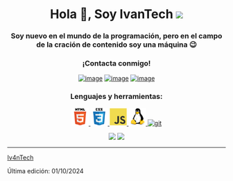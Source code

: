 <h1 align="center">Hola 👋, Soy IvanTech <img height="40" src="https://emoji.gg/assets/emoji/7333-parrotdance.gif"></h1>
<h3 align="center">Soy nuevo en el mundo de la programación, pero en el campo de la cración de contenido soy una máquina 😉</h3>

<h3 align="center">¡Contacta conmigo!</h3>
<div align="center">

[![image](https://img.shields.io/badge/Instagram-E4405F?style=for-the-badge&logo=instagram&logoColor=white)](https://www.instagram.com/iv4ntech/)
[![image](https://img.shields.io/badge/Twitter-1DA1F2?style=for-the-badge&logo=twitter&logoColor=white)](https://x.com/Iv4nTech)
[![image](https://img.shields.io/badge/Gmail-D14836?style=for-the-badge&logo=gmail&logoColor=white)](mailto:ivangomezjimenez16@gmail.com)
  
</div>

<h3 align="center">Lenguajes y herramientas:</h3>

<p align="center"> 
  <a href="https://www.w3.org/html/" target="_blank"> 
    <img src="https://raw.githubusercontent.com/devicons/devicon/master/icons/html5/html5-original-wordmark.svg" alt="html5" width="40" height="40"/> 
  </a>
  <a href="https://www.w3schools.com/css/" target="_blank"> 
    <img src="https://raw.githubusercontent.com/devicons/devicon/master/icons/css3/css3-original-wordmark.svg" alt="css3" width="40" height="40"/> 
  </a> 
  <a href="https://developer.mozilla.org/en-US/docs/Web/JavaScript" target="_blank"> 
    <img src="https://raw.githubusercontent.com/devicons/devicon/master/icons/javascript/javascript-original.svg" alt="javascript" width="40" height="40"/> 
  </a> 
  <a href="https://www.linux.org/" target="_blank"> 
    <img src="https://raw.githubusercontent.com/devicons/devicon/master/icons/linux/linux-original.svg" alt="linux" width="40" height="40"/> 
  </a> 
  <a href="https://git-scm.com/" target="_blank"> 
    <img src="https://www.vectorlogo.zone/logos/git-scm/git-scm-icon.svg" alt="git" width="40" height="40"/> 
  </a>
</p>

<p align= "center">
  <img height= "150" src="https://github-readme-stats.vercel.app/api?username=Iv4nTech&theme=react&show_icons=true&include_all_commits=true" />
  <img height= "150" src="https://github-readme-stats.vercel.app/api/top-langs/?username=Iv4nTech&theme=react&layout=compact" />
</p>

------

[Iv4nTech](https://github.com/Iv4nTech)

Última edición: 01/10/2024
